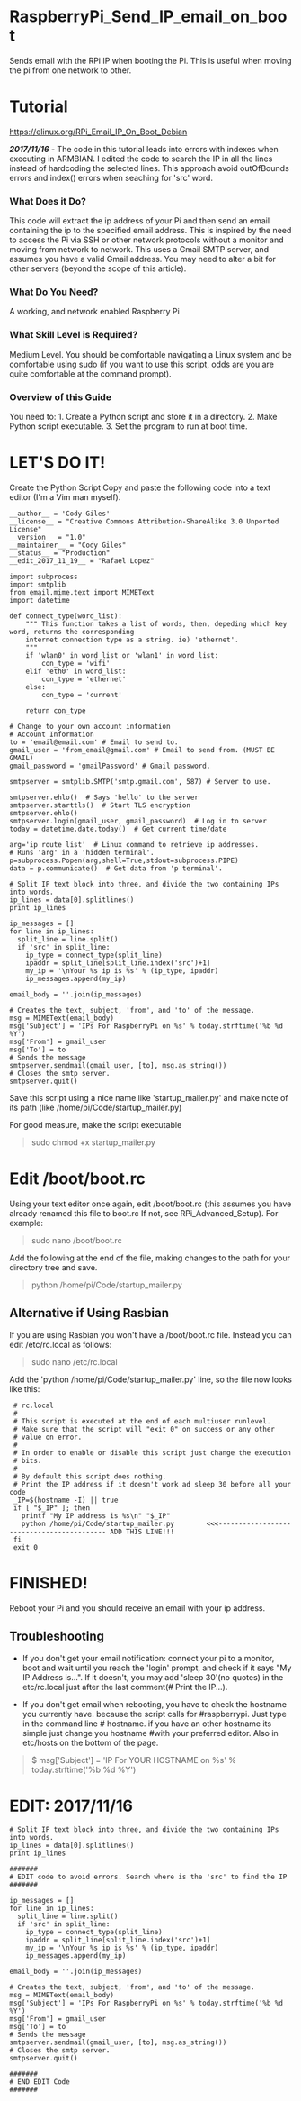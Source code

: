 # RaspberryPi_Send_IP_email_on_boot
Sends email with the RPi IP when booting the Pi. This is useful when moving the pi from one network to other.

# Tutorial
https://elinux.org/RPi_Email_IP_On_Boot_Debian

***2017/11/16*** - The code in this tutorial leads into errors with indexes when executing in ARMBIAN. I edited the code to search the IP in all the lines instead of hardcoding the selected lines. This approach avoid outOfBounds errors and index() errors when seaching for 'src' word.


### What Does it Do?
This code will extract the ip address of your Pi and then send an email containing the ip to the specified email address. This is inspired by the need to access the Pi via SSH or other network protocols without a monitor and moving from network to network. This uses a Gmail SMTP server, and assumes you have a valid Gmail address. You may need to alter a bit for other servers (beyond the scope of this article).

### What Do You Need?
A working, and network enabled Raspberry Pi

### What Skill Level is Required?
Medium Level. You should be comfortable navigating a Linux system and be comfortable using sudo (if you want to use this script, odds are you are quite comfortable at the command prompt).

### Overview of this Guide
You need to: 1. Create a Python script and store it in a directory. 2. Make Python script executable. 3. Set the program to run at boot time.

# LET'S DO IT!
Create the Python Script
Copy and paste the following code into a text editor (I'm a Vim man myself).

```
__author__ = 'Cody Giles'
__license__ = "Creative Commons Attribution-ShareAlike 3.0 Unported License"
__version__ = "1.0"
__maintainer__ = "Cody Giles"
__status__ = "Production"
__edit_2017_11_19__ = "Rafael Lopez"

import subprocess
import smtplib
from email.mime.text import MIMEText
import datetime

def connect_type(word_list):
    """ This function takes a list of words, then, depeding which key word, returns the corresponding
    internet connection type as a string. ie) 'ethernet'.
    """
    if 'wlan0' in word_list or 'wlan1' in word_list:
        con_type = 'wifi'
    elif 'eth0' in word_list:
        con_type = 'ethernet'
    else:
        con_type = 'current'

    return con_type

# Change to your own account information
# Account Information
to = 'email@email.com' # Email to send to.
gmail_user = 'from_email@gmail.com' # Email to send from. (MUST BE GMAIL)
gmail_password = 'gmailPassword' # Gmail password.

smtpserver = smtplib.SMTP('smtp.gmail.com', 587) # Server to use.

smtpserver.ehlo()  # Says 'hello' to the server
smtpserver.starttls()  # Start TLS encryption
smtpserver.ehlo()
smtpserver.login(gmail_user, gmail_password)  # Log in to server
today = datetime.date.today()  # Get current time/date

arg='ip route list'  # Linux command to retrieve ip addresses.
# Runs 'arg' in a 'hidden terminal'.
p=subprocess.Popen(arg,shell=True,stdout=subprocess.PIPE)
data = p.communicate()  # Get data from 'p terminal'.

# Split IP text block into three, and divide the two containing IPs into words.
ip_lines = data[0].splitlines()
print ip_lines

ip_messages = []
for line in ip_lines:
  split_line = line.split()
  if 'src' in split_line:
    ip_type = connect_type(split_line)
    ipaddr = split_line[split_line.index('src')+1]
    my_ip = '\nYour %s ip is %s' % (ip_type, ipaddr)
    ip_messages.append(my_ip)

email_body = ''.join(ip_messages)

# Creates the text, subject, 'from', and 'to' of the message.
msg = MIMEText(email_body)
msg['Subject'] = 'IPs For RaspberryPi on %s' % today.strftime('%b %d %Y')
msg['From'] = gmail_user
msg['To'] = to
# Sends the message
smtpserver.sendmail(gmail_user, [to], msg.as_string())
# Closes the smtp server.
smtpserver.quit()
```


Save this script using a nice name like 'startup_mailer.py' and make note of its path (like /home/pi/Code/startup_mailer.py)

For good measure, make the script executable

> sudo chmod +x startup_mailer.py

# Edit /boot/boot.rc
Using your text editor once again, edit /boot/boot.rc (this assumes you have already renamed this file to boot.rc If not, see RPi_Advanced_Setup). For example:

> sudo nano /boot/boot.rc

Add the following at the end of the file, making changes to the path for your directory tree and save.

> python /home/pi/Code/startup_mailer.py

## Alternative if Using Rasbian
If you are using Rasbian you won't have a /boot/boot.rc file. Instead you can edit /etc/rc.local as follows:

> sudo nano /etc/rc.local

Add the 'python /home/pi/Code/startup_mailer.py' line, so the file now looks like this:

```
 # rc.local
 #
 # This script is executed at the end of each multiuser runlevel.
 # Make sure that the script will "exit 0" on success or any other
 # value on error.
 #
 # In order to enable or disable this script just change the execution
 # bits.
 #
 # By default this script does nothing.
 # Print the IP address if it doesn't work ad sleep 30 before all your code 
 _IP=$(hostname -I) || true
 if [ "$_IP" ]; then
   printf "My IP address is %s\n" "$_IP"
   python /home/pi/Code/startup_mailer.py        <<<------------------------------------------ ADD THIS LINE!!!
 fi
 exit 0
```

# FINISHED!
Reboot your Pi and you should receive an email with your ip address.

## Troubleshooting
+ If you don't get your email notification: connect your pi to a monitor, boot and wait until you reach the 'login' prompt, and check if it says "My IP Address is...". If it doesn't, you may add 'sleep 30'(no quotes) in the etc/rc.local just after the last comment(# Print the IP...).

+ If you don't get email when rebooting, you have to check the hostname you currently have. because the script calls for #raspberrypi. Just type in the command line # hostname. if you have an other hostname its simple just change you hostname #with your preferred editor. Also in etc/hosts on the bottom of the page.

> $ msg['Subject'] = 'IP For YOUR HOSTNAME on %s' % today.strftime('%b %d %Y')


# EDIT: 2017/11/16

```
# Split IP text block into three, and divide the two containing IPs into words.
ip_lines = data[0].splitlines()
print ip_lines

#######
# EDIT code to avoid errors. Search where is the 'src' to find the IP
#######

ip_messages = []
for line in ip_lines:
  split_line = line.split()
  if 'src' in split_line:
    ip_type = connect_type(split_line)
    ipaddr = split_line[split_line.index('src')+1]
    my_ip = '\nYour %s ip is %s' % (ip_type, ipaddr)
    ip_messages.append(my_ip)

email_body = ''.join(ip_messages)

# Creates the text, subject, 'from', and 'to' of the message.
msg = MIMEText(email_body)
msg['Subject'] = 'IPs For RaspberryPi on %s' % today.strftime('%b %d %Y')
msg['From'] = gmail_user
msg['To'] = to
# Sends the message
smtpserver.sendmail(gmail_user, [to], msg.as_string())
# Closes the smtp server.
smtpserver.quit()

#######
# END EDIT Code
#######
```